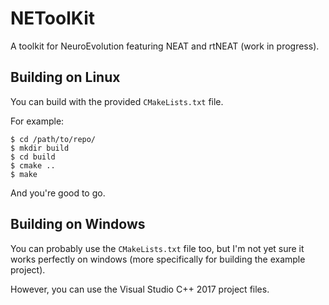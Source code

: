 NEToolKit
=========
A toolkit for NeuroEvolution featuring NEAT and rtNEAT (work in progress).

## Building on Linux

You can build with the provided `CMakeLists.txt` file.

For example:
```
$ cd /path/to/repo/
$ mkdir build
$ cd build
$ cmake ..
$ make
```

And you're good to go.

## Building on Windows

You can probably use the `CMakeLists.txt` file too, but I'm not yet sure it works perfectly on windows (more specifically for building the example project).

However, you can use the Visual Studio C++ 2017 project files.
